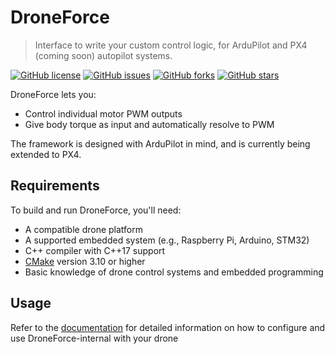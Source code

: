 # DroneForce
> Interface to write your custom control logic, for ArduPilot and PX4 (coming soon) autopilot systems.

[![GitHub license](https://img.shields.io/github/license/AdityaMulgundkar/DroneForce)](https://github.com/AdityaMulgundkar/DroneForce/blob/master/LICENSE)
[![GitHub issues](https://img.shields.io/github/issues/AdityaMulgundkar/DroneForce)](https://github.com/AdityaMulgundkar/DroneForce/issues)
[![GitHub forks](https://img.shields.io/github/forks/AdityaMulgundkar/DroneForce)](https://github.com/AdityaMulgundkar/DroneForce/network)
[![GitHub stars](https://img.shields.io/github/stars/AdityaMulgundkar/DroneForce)](https://github.com/AdityaMulgundkar/DroneForce/stargazers)

DroneForce lets you:
- Control individual motor PWM outputs
- Give body torque as input and automatically resolve to PWM

The framework is designed with ArduPilot in mind, and is currently being extended to PX4.


## Requirements

To build and run DroneForce, you'll need:

- A compatible drone platform
- A supported embedded system (e.g., Raspberry Pi, Arduino, STM32)
- C++ compiler with C++17 support
- [CMake](https://cmake.org/) version 3.10 or higher
- Basic knowledge of drone control systems and embedded programming


## Usage

Refer to the [documentation](documentation.md) for detailed information on how to configure and use DroneForce-internal with your drone
